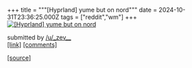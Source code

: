 +++
title = """[Hyprland] yume but on nord"""
date = 2024-10-31T23:36:25.000Z
tags = ["reddit","wm"]
+++
[![[Hyprland] yume but on nord](https://b.thumbs.redditmedia.com/ZfU6Y1S3wGhw57xhbSLd18iPGG44cXO2nA3qpnnnYHQ.jpg "[Hyprland] yume but on nord")](https://www.reddit.com/r/unixporn/comments/1ggs8cw/hyprland_yume_but_on_nord/)

submitted by [/u/\_zev\_\_](https://www.reddit.com/user/_zev__)  
[\[link\]](https://www.reddit.com/gallery/1ggs8cw) [\[comments\]](https://www.reddit.com/r/unixporn/comments/1ggs8cw/hyprland_yume_but_on_nord/)

[[source]](https://www.reddit.com/r/unixporn/comments/1ggs8cw/hyprland_yume_but_on_nord/)
